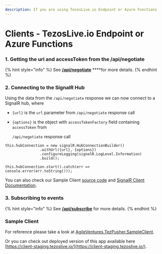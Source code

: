 ```yaml
---
description: If you are using TezosLive.io Endpoint or Azure Functions.
---
```


# Clients - TezosLive.io Endpoint or Azure Functions

### 1. Getting the url and accessToken from the /api/negotiate

{% hint style="info" %}
See [**/api/negotiate**](../docs-api-endpoints/docs-negotiate.md) ****for more details.
{% endhint %}

### 2. Connecting to the SignalR Hub

Using the data from the `/api/negotiate` response we can now connect to a SignalR hub, where

* `{url}` is the `url` parameter from `/api/negotiate` response call
* `{options}` is the object with `accessTokenFactory` field containing `accessToken` from 

  `/api/negotiate` response call

```text
this.hubConnection = new signalR.HubConnectionBuilder()
                .withUrl({url}, {options})
                .configureLogging(signalR.LogLevel.Information)
                .build();

this.hubConnection.start().catch(err => console.error(err.toString()));
```

You can also check our Sample Client [source code](https://github.com/agile-ventures/TaaS/blob/c961382c1bf5815633da7e1ba0c4865fbe65873e/AgileVentures.TezPusher.SampleClient/src/app/signalr.service.ts#L146) and [SignalR Client Documentation](https://docs.microsoft.com/en-us/aspnet/core/signalr/client-features?view=aspnetcore-3.0).

### 3. Subscribing to events

{% hint style="info" %}
See [**/api/subscribe**](../docs-api-endpoints/docs-api-subscribe.md) for more details.
{% endhint %}

### Sample Client

For reference please take a look at [AgileVentures.TezPusher.SampleClient](https://github.com/agile-ventures/TaaS/tree/master/AgileVentures.TezPusher.SampleClient).

Or you can check out deployed version of this app available here [https://client-staging.tezoslive.io/](https://client-staging.tezoslive.io/).

